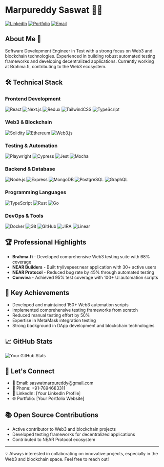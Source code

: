 # Marpureddy Saswat 👨‍💻

[![LinkedIn](https://img.shields.io/badge/LinkedIn-Connect-blue.svg)](https://www.linkedin.com/in/your-linkedin)
[![Portfolio](https://img.shields.io/badge/Portfolio-Visit-green.svg)](https://your-portfolio-url)
[![Email](https://img.shields.io/badge/Email-Contact-red.svg)](mailto:saswatmarpureddy@gmail.com)

## About Me 🚀
Software Development Engineer in Test with a strong focus on Web3 and blockchain technologies. Experienced in building robust automated testing frameworks and developing decentralized applications. Currently working at Brahma.fi, contributing to the Web3 ecosystem.

## 🛠 Technical Stack

### Frontend Development
![React](https://img.shields.io/badge/React-20232A?style=for-the-badge&logo=react&logoColor=61DAFB)
![Next.js](https://img.shields.io/badge/Next.js-000000?style=for-the-badge&logo=next.js&logoColor=white)
![Redux](https://img.shields.io/badge/Redux-593D88?style=for-the-badge&logo=redux&logoColor=white)
![TailwindCSS](https://img.shields.io/badge/Tailwind_CSS-38B2AC?style=for-the-badge&logo=tailwind-css&logoColor=white)
![TypeScript](https://img.shields.io/badge/TypeScript-007ACC?style=for-the-badge&logo=typescript&logoColor=white)

### Web3 & Blockchain
![Solidity](https://img.shields.io/badge/Solidity-363636?style=for-the-badge&logo=solidity&logoColor=white)
![Ethereum](https://img.shields.io/badge/Ethereum-3C3C3D?style=for-the-badge&logo=ethereum&logoColor=white)
![Web3.js](https://img.shields.io/badge/Web3.js-F16822?style=for-the-badge&logo=web3.js&logoColor=white)

### Testing & Automation
![Playwright](https://img.shields.io/badge/Playwright-45ba4b?style=for-the-badge&logo=playwright&logoColor=white)
![Cypress](https://img.shields.io/badge/Cypress-17202C?style=for-the-badge&logo=cypress&logoColor=white)
![Jest](https://img.shields.io/badge/Jest-C21325?style=for-the-badge&logo=jest&logoColor=white)
![Mocha](https://img.shields.io/badge/Mocha-8D6748?style=for-the-badge&logo=mocha&logoColor=white)

### Backend & Database
![Node.js](https://img.shields.io/badge/Node.js-339933?style=for-the-badge&logo=node.js&logoColor=white)
![Express](https://img.shields.io/badge/Express-000000?style=for-the-badge&logo=express&logoColor=white)
![MongoDB](https://img.shields.io/badge/MongoDB-47A248?style=for-the-badge&logo=mongodb&logoColor=white)
![PostgreSQL](https://img.shields.io/badge/PostgreSQL-316192?style=for-the-badge&logo=postgresql&logoColor=white)
![GraphQL](https://img.shields.io/badge/GraphQL-E10098?style=for-the-badge&logo=graphql&logoColor=white)

### Programming Languages
![TypeScript](https://img.shields.io/badge/TypeScript-007ACC?style=for-the-badge&logo=typescript&logoColor=white)
![Rust](https://img.shields.io/badge/Rust-000000?style=for-the-badge&logo=rust&logoColor=white)
![Go](https://img.shields.io/badge/Go-00ADD8?style=for-the-badge&logo=go&logoColor=white)

### DevOps & Tools
![Docker](https://img.shields.io/badge/Docker-2496ED?style=for-the-badge&logo=docker&logoColor=white)
![Git](https://img.shields.io/badge/Git-F05032?style=for-the-badge&logo=git&logoColor=white)
![GitHub](https://img.shields.io/badge/GitHub-181717?style=for-the-badge&logo=github&logoColor=white)
![JIRA](https://img.shields.io/badge/Jira-0052CC?style=for-the-badge&logo=jira&logoColor=white)
![Linear](https://img.shields.io/badge/Linear-5E6AD2?style=for-the-badge&logo=linear&logoColor=white)



## 🏆 Professional Highlights

- **Brahma.fi** - Developed comprehensive Web3 testing suite with 68% coverage
- **NEAR Builders** - Built trylivepeer.near application with 30+ active users
- **NEAR Protocol** - Reduced bug rate by 45% through automated testing
- **Comviva** - Achieved 95% test coverage with 100+ UI automation scripts

## 🌟 Key Achievements

- Developed and maintained 150+ Web3 automation scripts
- Implemented comprehensive testing frameworks from scratch
- Reduced manual testing effort by 50%
- Expertise in MetaMask integration testing
- Strong background in DApp development and blockchain technologies

## 📈 GitHub Stats

![Your GitHub Stats](https://github-readme-stats.vercel.app/api?username=Eren-Yeaager&show_icons=true&theme=dark)

## 🤝 Let's Connect

- 📧 Email: saswatmarpureddy@gmail.com
- 📱 Phone: +91-7894683311
- 💼 LinkedIn: [Your LinkedIn Profile]
- 🌐 Portfolio: [Your Portfolio Website]

## 📚 Open Source Contributions

- Active contributor to Web3 and blockchain projects
- Developed testing frameworks for decentralized applications
- Contributed to NEAR Protocol ecosystem

---

💡 Always interested in collaborating on innovative projects, especially in the Web3 and blockchain space. Feel free to reach out!
